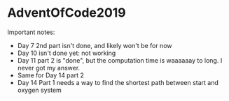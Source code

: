# AdventOfCode2019
Important notes:
* Day 7 2nd part isn't done, and likely won't be for now
* Day 10 isn't done yet: not working
* Day 11 part 2 is "done", but the computation time is waaaaaay to long. I never got my answer.
* Same for Day 14 part 2
* Day 14 Part 1 needs a way to find the shortest path between start and oxygen system